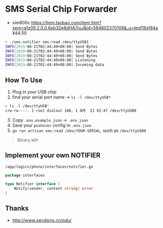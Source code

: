 # SMS Serial Chip Forwarder

* sim800c https://item.taobao.com/item.htm?spm=a1z09.2.0.0.6eb32e8dHA7ruJ&id=584802370108&_u=leof18sf84a ¥44.50

```bash
> ./sms-notifier sms:read /dev/ttyUSB1
INFO[2019-08-21T02:44:49+08:00] Send Bytes                                    bytes="ATE0\r\n" length=6
INFO[2019-08-21T02:44:49+08:00] Send Bytes                                    bytes="AT+CMEE=1\r\n" length=11
INFO[2019-08-21T02:44:49+08:00] Send Bytes                                    bytes="AT+CMGF=0\r\n" length=11
INFO[2019-08-21T02:44:49+08:00] Listening                                     com_port=/dev/ttyUSB1
INFO[2019-08-21T02:44:49+08:00] Incoming data                                 data=OK
```

## How To Use
1. Plug in your USB chip
2. find your serial port name -> `ls -l /dev/ttyUSB*`
```bash
> ls -l /dev/ttyUSB*
crw-rw----. 1 root dialout 188, 1 8月  21 02:47 /dev/ttyUSB0
```
3. Copy `.env.example.json` -> `.env.json`
4. Save your `pushover` config in `.env.json`
5. `go run artisan sms:read /dev/YOUR-SERIAL`, such as `/dev/ttyUSB0`

> Binary `WIP`

## Implement your own NOTIFIER
`/app/logics/phone/interfaces/notifier.go`  
```go
package interfaces

type Notifier interface {
	Notify(sender, content string) error
}
```

## Thanks
* http://www.sendsms.cn/pdu/